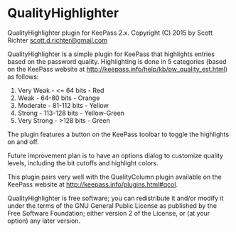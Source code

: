 # QualityHighlighter
QualityHighlighter plugin for KeePass 2.x.
Copyright (C) 2015 by Scott Richter <scott.d.richter@gmail.com>

QualityHighlighter is a simple plugin for KeePass that highlights entries based on the password quality. Highlighting is done in 5 categories (based on the KeePass website at http://keepass.info/help/kb/pw_quality_est.html) as follows:

1. Very Weak - <= 64 bits - Red
2. Weak - 64-80 bits - Orange
3. Moderate - 81-112 bits - Yellow
4. Strong - 113-128 bits - Yellow-Green
5. Very Strong - >128 bits - Green

The plugin features a button on the KeePass toolbar to toggle the highlights on and off.

Future improvement plan is to have an options dialog to customize quality levels, including the bit cutoffs and highlight colors.

This plugin pairs very well with the QualityColumn plugin available on the KeePass website at http://keepass.info/plugins.html#qcol.

QualityHighlighter is free software; you can redistribute it and/or modify it under the terms of the GNU General Public License as published by the Free Software Foundation; either version 2 of the License, or (at your option) any later version.